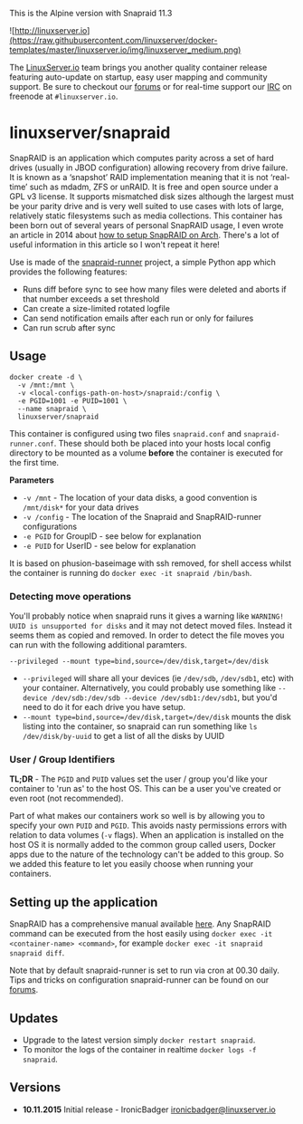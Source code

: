 
This is the Alpine version with Snapraid 11.3

![http://linuxserver.io](https://raw.githubusercontent.com/linuxserver/docker-templates/master/linuxserver.io/img/linuxserver_medium.png)

The [LinuxServer.io](https://www.linuxserver.io/) team brings you another quality container release featuring auto-update on startup, easy user mapping and community support. Be sure to checkout our [forums](https://forum.linuxserver.io/index.php) or for real-time support our [IRC](https://www.linuxserver.io/irc/) on freenode at `#linuxserver.io`.

# linuxserver/snapraid

SnapRAID is an application which computes parity across a set of hard drives (usually in JBOD configuration) allowing recovery from drive failure. It is known as a ‘snapshot’ RAID implementation meaning that it is not ‘real-time’ such as mdadm, ZFS or unRAID. It is free and open source under a GPL v3 license. It supports mismatched disk sizes although the largest must be your parity drive and is very well suited to use cases with lots of large, relatively static filesystems such as media collections. This container has been born out of several years of personal SnapRAID usage, I even wrote an article in 2014 about [how to setup SnapRAID on Arch](https://www.linuxserver.io/index.php/2014/09/06/how-to-setup-snapraid-on-arch-linux/). There's a lot of useful information in this article so I won't repeat it here!

Use is made of the [snapraid-runner](https://github.com/Chronial/snapraid-runner) project, a simple Python app which provides the following features:

* Runs diff before sync to see how many files were deleted and aborts if that number exceeds a set threshold
* Can create a size-limited rotated logfile
* Can send notification emails after each run or only for failures
* Can run scrub after sync

## Usage

```
docker create -d \
  -v /mnt:/mnt \
  -v <local-configs-path-on-host>/snapraid:/config \
  -e PGID=1001 -e PUID=1001 \
  --name snapraid \
  linuxserver/snapraid
```

This container is configured using two files `snapraid.conf` and `snapraid-runner.conf`. These should both be placed into your hosts local config directory to be mounted as a volume **before** the container is executed for the first time.

**Parameters**
* `-v /mnt` - The location of your data disks, a good convention is `/mnt/disk*` for your data drives
* `-v /config` - The location of the Snapraid and SnapRAID-runner configurations
* `-e PGID` for GroupID - see below for explanation
* `-e PUID` for UserID - see below for explanation

It is based on phusion-baseimage with ssh removed, for shell access whilst the container is running do `docker exec -it snapraid /bin/bash`.

### Detecting move operations
You'll probably notice when snapraid runs it gives a warning like `WARNING! UUID is unsupported for disks` and it may not detect moved files. Instead it seems them as copied and removed. In order to detect the file moves you can run with the following additional paramters.

```
--privileged --mount type=bind,source=/dev/disk,target=/dev/disk
```

* `--privileged` will share all your devices (ie `/dev/sdb`, `/dev/sdb1`, etc) with your container. Alternatively, you could probably use something like `--device /dev/sdb:/dev/sdb --device /dev/sdb1:/dev/sdb1`, but you'd need to do it for each drive you have setup.
* `--mount type=bind,source=/dev/disk,target=/dev/disk` mounts the disk listing into the container, so snapraid can run something like `ls /dev/disk/by-uuid` to get a list of all the disks by UUID

### User / Group Identifiers

**TL;DR** - The `PGID` and `PUID` values set the user / group you'd like your container to 'run as' to the host OS. This can be a user you've created or even root (not recommended).

Part of what makes our containers work so well is by allowing you to specify your own `PUID` and `PGID`. This avoids nasty permissions errors with relation to data volumes (`-v` flags). When an application is installed on the host OS it is normally added to the common group called users, Docker apps due to the nature of the technology can't be added to this group. So we added this feature to let you easily choose when running your containers.

## Setting up the application

SnapRAID has a comprehensive manual available [here](http://www.snapraid.it/). Any SnapRAID command can be executed from the host easily using `docker exec -it <container-name> <command>`, for example `docker exec -it snapraid snapraid diff`.

Note that by default snapraid-runner is set to run via cron at 00.30 daily. Tips and tricks on configuration snapraid-runner can be found on our [forums](https://forum.linuxserver.io/index.php?threads/snapraid-runner-script-email-issue.97).


## Updates

* Upgrade to the latest version simply `docker restart snapraid`.
* To monitor the logs of the container in realtime `docker logs -f snapraid`.

## Versions

+ **10.11.2015** Initial release - IronicBadger <ironicbadger@linuxserver.io>

